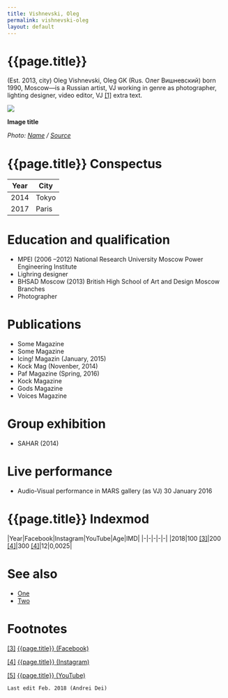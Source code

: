 ```yaml
---
title: Vishnevski, Oleg
permalink: vishnevski-oleg
layout: default
---
```


# {{page.title}}

(Est. 2013, city) Oleg Vishnevski, Oleg GK (Rus. Олег Вишневский) born 1990, Moscow—is a Russian artist, VJ working in genre as photographer, lighting designer, video editor, VJ <span id="a1">[\[1\]](#f1)</span> extra text.

![](/encyclopedia/images/image-name.jpg)

**Image title**

*Photo: [Name](index) / [Source](index)*

# {{page.title}} Conspectus

|Year|City|
|-|-|
|2014|Tokyo|
|2017|Paris

# Education and qualification

+ MPEI (2006 –2012) National Research University Moscow Power Engineering Institute
+ Lighring designer
+ BHSAD Moscow (2013) British High School of Art and Design Moscow Branches
+ Photographer

# Publications

+ Some Magazine
+ Some Magazine
+ Icing! Magazin (January, 2015)
+ Kock Mag (Novenber, 2014)
+ Paf Magazine (Spring, 2016)
+ Kock Magazine
+ Gods Magazine
+ Voices Magazine

# Group exhibition
+ SAHAR (2014)
# Live performance
+ Audio-Visual performance in MARS gallery (as VJ) 30 January 2016

# {{page.title}} Indexmod

|Year|Facebook|Instagram|YouTube|Age|IMD|
|-|-|-|-|-|
|2018|100 <span id="a3">[\[3\]](#f3)</span>|200 <span id="a4">[\[4\]](#f4)</span>|300 <span id="a4">[\[4\]](#f4)</span>|12|0,0025|

# See also

+ [One](index)
+ [Two](index)

# Footnotes

[[3]](#a3) <span id="f3"></span> [{{page.title}} (Facebook)](index)

[[4]](#a4) <span id="f4"></span> [{{page.title}} (Instagram)](index)

[[5]](#a5) <span id="f5"></span> [{{page.title}} (YouTube)](index)

`Last edit Feb. 2018 (Andrei Dei)`
